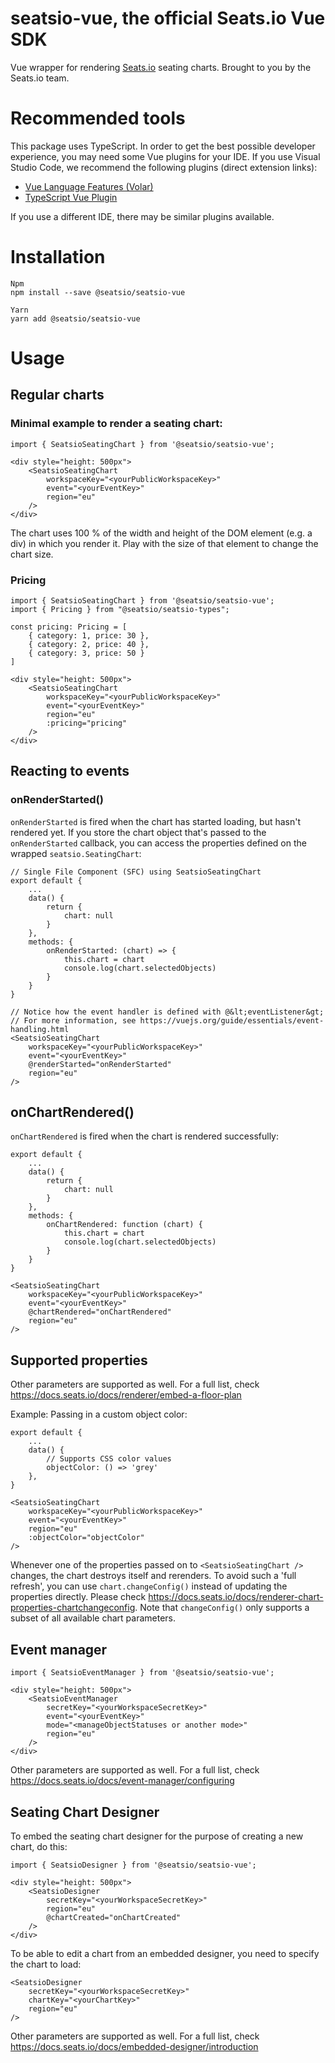 # seatsio-vue, the official Seats.io Vue SDK

Vue wrapper for rendering [Seats.io](https://www.seats.io) seating charts. Brought to you by the Seats.io team.

# Recommended tools

This package uses TypeScript. In order to get the best possible developer experience, you may need some Vue plugins for your IDE. If you use Visual Studio Code, we recommend the following plugins (direct extension links):
- [Vue Language Features (Volar)](vscode:extension/Vue.volar)
- [TypeScript Vue Plugin](vscode:extension/Vue.vscode-typescript-vue-plugin)

If you use a different IDE, there may be similar plugins available.

# Installation

```
Npm
npm install --save @seatsio/seatsio-vue

Yarn
yarn add @seatsio/seatsio-vue
```

# Usage

## Regular charts

### Minimal example to render a seating chart:

```vue
import { SeatsioSeatingChart } from '@seatsio/seatsio-vue';

<div style="height: 500px">
    <SeatsioSeatingChart
        workspaceKey="<yourPublicWorkspaceKey>"
        event="<yourEventKey>"
        region="eu"
    />
</div>
```

The chart uses 100 % of the width and height of the DOM element (e.g. a div) in which you render it. Play with the size of that element to change the chart size.

### Pricing

```vue
import { SeatsioSeatingChart } from '@seatsio/seatsio-vue';
import { Pricing } from "@seatsio/seatsio-types";

const pricing: Pricing = [
    { category: 1, price: 30 },
    { category: 2, price: 40 },
    { category: 3, price: 50 }
]

<div style="height: 500px">
    <SeatsioSeatingChart
        workspaceKey="<yourPublicWorkspaceKey>"
        event="<yourEventKey>"
        region="eu"
        :pricing="pricing"
    />
</div>
```

## Reacting to events

### onRenderStarted()

`onRenderStarted` is fired when the chart has started loading, but hasn't rendered yet. If you store the chart object that's passed to the `onRenderStarted` callback, you can access the properties defined on the  wrapped `seatsio.SeatingChart`:

```vue
// Single File Component (SFC) using SeatsioSeatingChart
export default {
    ...
    data() {
        return {
            chart: null
        }
    },
    methods: {
        onRenderStarted: (chart) => {
            this.chart = chart
            console.log(chart.selectedObjects)
        } 
    }
}

// Notice how the event handler is defined with @&lt;eventListener&gt;
// For more information, see https://vuejs.org/guide/essentials/event-handling.html
<SeatsioSeatingChart
    workspaceKey="<yourPublicWorkspaceKey>"
    event="<yourEventKey>"
    @renderStarted="onRenderStarted"
    region="eu"
/>
```

## onChartRendered()

`onChartRendered` is fired when the chart is rendered successfully:

```vue
export default {
    ...
    data() {
        return {
            chart: null
        }
    },
    methods: {
        onChartRendered: function (chart) {
            this.chart = chart
            console.log(chart.selectedObjects)
        } 
    }
}

<SeatsioSeatingChart
    workspaceKey="<yourPublicWorkspaceKey>"
    event="<yourEventKey>"
    @chartRendered="onChartRendered"
    region="eu"
/>
```
## Supported properties

Other parameters are supported as well. For a full list, check https://docs.seats.io/docs/renderer/embed-a-floor-plan

Example: Passing in a custom object color:
```vue
export default {
    ...
    data() {
        // Supports CSS color values
        objectColor: () => 'grey'
    },
}

<SeatsioSeatingChart
    workspaceKey="<yourPublicWorkspaceKey>"
    event="<yourEventKey>"
    region="eu"
    :objectColor="objectColor"
/>
```

Whenever one of the properties passed on to `<SeatsioSeatingChart />` changes, the chart destroys itself and rerenders. To avoid such a 'full refresh', you can use `chart.changeConfig()` instead of updating the properties directly. Please check https://docs.seats.io/docs/renderer-chart-properties-chartchangeconfig. Note that `changeConfig()` only supports a subset of all available chart parameters.

## Event manager

```vue
import { SeatsioEventManager } from '@seatsio/seatsio-vue';

<div style="height: 500px">
    <SeatsioEventManager
        secretKey="<yourWorkspaceSecretKey>"
        event="<yourEventKey>"
        mode="<manageObjectStatuses or another mode>"
        region="eu"
    />
</div>
```

Other parameters are supported as well. For a full list, check https://docs.seats.io/docs/event-manager/configuring

## Seating Chart Designer

To embed the seating chart designer for the purpose of creating a new chart, do this:

```vue
import { SeatsioDesigner } from '@seatsio/seatsio-vue';

<div style="height: 500px">
    <SeatsioDesigner
        secretKey="<yourWorkspaceSecretKey>"
        region="eu"
        @chartCreated="onChartCreated"
    />
</div>
```

To be able to edit a chart from an embedded designer, you need to specify the chart to load:
 
```vue
<SeatsioDesigner
    secretKey="<yourWorkspaceSecretKey>"    
    chartKey="<yourChartKey>"
    region="eu"
/>
```

Other parameters are supported as well. For a full list, check https://docs.seats.io/docs/embedded-designer/introduction
